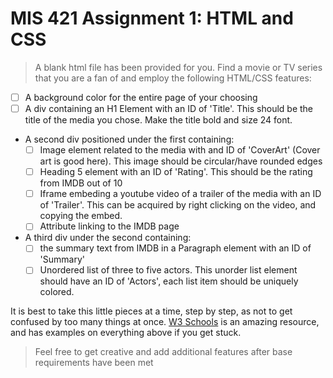 # MIS 421 Assignment 1: HTML and CSS

>A blank html file has been provided for you. Find a movie or TV series that you are a fan of and employ the following HTML/CSS features:
- [ ] A background color for the entire page of your choosing
- [ ] A div containing an H1 Element with an ID of 'Title'. This should be the title of the media you chose. Make the title bold and size 24 font.
- A second div positioned under the first containing:
  - [ ] Image element related to the media with and ID of 'CoverArt' (Cover art is good here). This image should be circular/have rounded edges
  - [ ] Heading 5 element with an ID of 'Rating'. This should be the rating from IMDB out of 10
  - [ ] Iframe embeding a youtube video of a trailer of the media with an ID of 'Trailer'. This can be acquired by right clicking on the video, and copying the embed.
  - [ ] Attribute linking to the IMDB page
- A third div under the second containing:
  - [ ] the summary text from IMDB in a Paragraph element with an ID of 'Summary'
  - [ ] Unordered list of three to five actors. This unorder list element should have an ID of 'Actors', each list item should be uniquely colored.

It is best to take this little pieces at a time, step by step, as not to get confused by too many things at once. [W3 Schools](https://www.w3schools.com/html/default.asp) is an amazing resource, and has examples on everything above if you get stuck. 
>Feel free to get creative and add additional features after base requirements have been met
